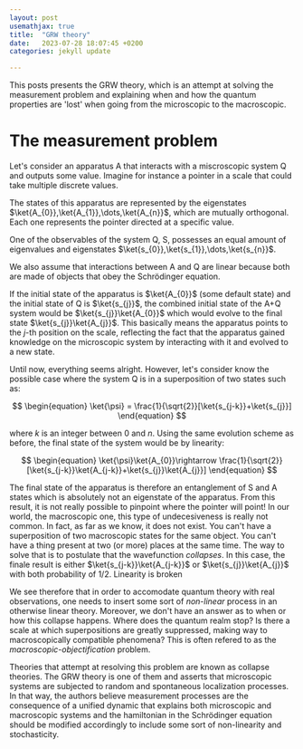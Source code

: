 ```yaml
---
layout: post
usemathjax: true
title:  "GRW theory"
date:   2023-07-28 18:07:45 +0200
categories: jekyll update

---
```



This posts presents the GRW theory, which is an attempt at solving the measurement problem and explaining when and how the quantum properties are 'lost' when going from the microscopic to the macroscopic.


# The measurement problem

Let's consider an apparatus A that interacts with a miscroscopic system Q and outputs some value. Imagine for instance a pointer in a scale that could take multiple discrete values. 

The states of this apparatus are represented by the eigenstates $\ket{A_{0}},\ket{A_{1}},\dots,\ket{A_{n}}$, which are mutually orthogonal. Each one represents the pointer directed at a specific value.

One of the observables of the system Q, S, possesses an equal amount of eigenvalues and eigenstates $\ket{s_{0}},\ket{s_{1}},\dots,\ket{s_{n}}$.

We also assume that interactions between A and Q are linear because both are made of objects that obey the Schrödinger equation. 

If the initial state of the apparatus is $\ket{A_{0}}$ (some default state) and the initial state of Q is $\ket{s_{j}}$, the combined initial state of the A+Q system would be $\ket{s_{j}}\ket{A_{0}}$ which would evolve to the final state $\ket{s_{j}}\ket{A_{j}}$. This basically means the apparatus points to the $j$-th position on the scale, reflecting the fact that the apparatus gained knowledge on the microscopic system by interacting with it and evolved to a new state.

Until now, everything seems alright. However, let's consider know the possible case where the system Q is in a superposition of two states such as:

$$
\begin{equation}
\ket{\psi} = \frac{1}{\sqrt{2}}[\ket{s_{j-k}}+\ket{s_{j}}]
\end{equation}
$$

where $k$ is an integer between $0$ and $n$. Using the same evolution scheme as before, the final state of the system would be by linearity:

$$
\begin{equation}
\ket{\psi}\ket{A_{0}}\rightarrow \frac{1}{\sqrt{2}}[\ket{s_{j-k}}\ket{A_{j-k}}+\ket{s_{j}}\ket{A_{j}}]
\end{equation}
$$

The final state of the apparatus is therefore an entanglement of S and A states which is absolutely not an eigenstate of the apparatus. From this result, it is not really possible to pinpoint where the pointer will point! In our world, the macroscopic one, this type of undecesiveness is really not common. In fact, as far as we know, it does not exist. You can't have a superposition of two macroscopic states for the same object. You can't have a thing present at two (or more) places at the same time. The way to solve that is to postulate that the wavefunction _collapses_. In this case, the finale result is either $\ket{s_{j-k}}\ket{A_{j-k}}$ or $\ket{s_{j}}\ket{A_{j}}$ with both probability of $1/2$. Linearity is broken

We see therefore that in order to accomodate quantum theory with real observations, one needs to insert some sort of _non-linear_ process in an otherwise linear theory. Moreover, we don't have an answer as to when or how this collapse happens. Where does the quantum realm stop? Is there a scale at which superpositions are greatly suppressed, making way to macroscopically compatible phenomena? This is often refered to as the _macroscopic-objectification_ problem.

Theories that attempt at resolving this problem are known as collapse theories. The GRW theory is one of them and asserts that microscopic systems are subjected to random and spontaneous localization processes. In that way, the authors believe measurement processes are the consequence of a unified dynamic that explains both microscopic and macroscopic systems and the hamiltonian in the Schrödinger equation should be modified accordingly to include some sort of non-linearity and stochasticity.

